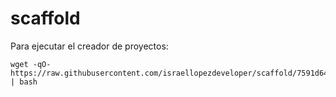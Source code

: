 # scaffold

Para ejecutar el creador de proyectos: 

```shell
wget -qO- https://raw.githubusercontent.com/israellopezdeveloper/scaffold/7591d64cc95d60f823ea82ec36aeb99c3dfe55a0/create_repo | bash
```
